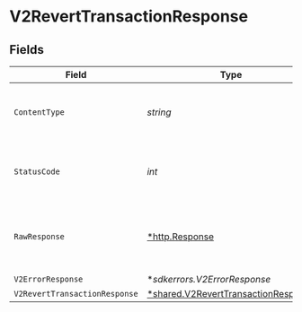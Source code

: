 # V2RevertTransactionResponse


## Fields

| Field                                                                                            | Type                                                                                             | Required                                                                                         | Description                                                                                      |
| ------------------------------------------------------------------------------------------------ | ------------------------------------------------------------------------------------------------ | ------------------------------------------------------------------------------------------------ | ------------------------------------------------------------------------------------------------ |
| `ContentType`                                                                                    | *string*                                                                                         | :heavy_check_mark:                                                                               | HTTP response content type for this operation                                                    |
| `StatusCode`                                                                                     | *int*                                                                                            | :heavy_check_mark:                                                                               | HTTP response status code for this operation                                                     |
| `RawResponse`                                                                                    | [*http.Response](https://pkg.go.dev/net/http#Response)                                           | :heavy_check_mark:                                                                               | Raw HTTP response; suitable for custom response parsing                                          |
| `V2ErrorResponse`                                                                                | **sdkerrors.V2ErrorResponse*                                                                     | :heavy_minus_sign:                                                                               | Error                                                                                            |
| `V2RevertTransactionResponse`                                                                    | [*shared.V2RevertTransactionResponse](../../../pkg/models/shared/v2reverttransactionresponse.md) | :heavy_minus_sign:                                                                               | OK                                                                                               |